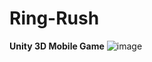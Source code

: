 # Ring-Rush
**Unity 3D Mobile Game**
![image](https://github.com/emirhanzeyrekk/Ring-Rush/assets/121854589/efba553b-45fc-4258-b170-c39514ded4cc)
